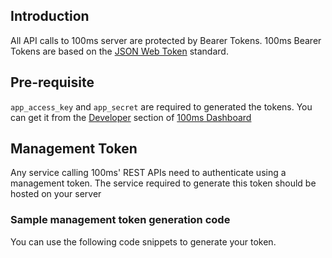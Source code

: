 ## Introduction

All API calls to 100ms server are protected by Bearer Tokens. 100ms Bearer Tokens are based on the [JSON Web Token](http://jwt.io/) standard.

## Pre-requisite

`app_access_key` and `app_secret` are required to generated the tokens. You can get it from the [Developer](https://dashboard.100ms.live/developer) section of [100ms Dashboard](https://dashboard.100ms.live/)​

## Management Token

Any service calling 100ms' REST APIs need to authenticate using a management token. The service required to generate this token should be hosted on your server

### Sample management token generation code

You can use the following code snippets to generate your token.
